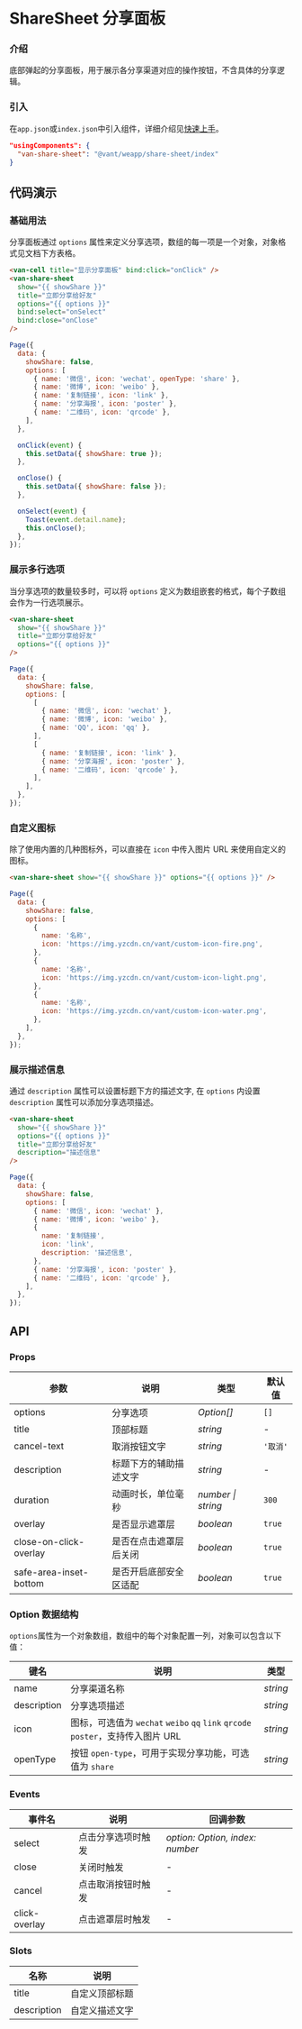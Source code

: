 # ShareSheet 分享面板

### 介绍

底部弹起的分享面板，用于展示各分享渠道对应的操作按钮，不含具体的分享逻辑。

### 引入

在`app.json`或`index.json`中引入组件，详细介绍见[快速上手](#/quickstart#yin-ru-zu-jian)。

```json
"usingComponents": {
  "van-share-sheet": "@vant/weapp/share-sheet/index"
}
```

## 代码演示

### 基础用法

分享面板通过 `options` 属性来定义分享选项，数组的每一项是一个对象，对象格式见文档下方表格。

```html
<van-cell title="显示分享面板" bind:click="onClick" />
<van-share-sheet
  show="{{ showShare }}"
  title="立即分享给好友"
  options="{{ options }}"
  bind:select="onSelect"
  bind:close="onClose"
/>
```

```js
Page({
  data: {
    showShare: false,
    options: [
      { name: '微信', icon: 'wechat', openType: 'share' },
      { name: '微博', icon: 'weibo' },
      { name: '复制链接', icon: 'link' },
      { name: '分享海报', icon: 'poster' },
      { name: '二维码', icon: 'qrcode' },
    ],
  },

  onClick(event) {
    this.setData({ showShare: true });
  },

  onClose() {
    this.setData({ showShare: false });
  },

  onSelect(event) {
    Toast(event.detail.name);
    this.onClose();
  },
});
```

### 展示多行选项

当分享选项的数量较多时，可以将 `options` 定义为数组嵌套的格式，每个子数组会作为一行选项展示。

```html
<van-share-sheet
  show="{{ showShare }}"
  title="立即分享给好友"
  options="{{ options }}"
/>
```

```js
Page({
  data: {
    showShare: false,
    options: [
      [
        { name: '微信', icon: 'wechat' },
        { name: '微博', icon: 'weibo' },
        { name: 'QQ', icon: 'qq' },
      ],
      [
        { name: '复制链接', icon: 'link' },
        { name: '分享海报', icon: 'poster' },
        { name: '二维码', icon: 'qrcode' },
      ],
    ],
  },
});
```

### 自定义图标

除了使用内置的几种图标外，可以直接在 `icon` 中传入图片 URL 来使用自定义的图标。

```html
<van-share-sheet show="{{ showShare }}" options="{{ options }}" />
```

```js
Page({
  data: {
    showShare: false,
    options: [
      {
        name: '名称',
        icon: 'https://img.yzcdn.cn/vant/custom-icon-fire.png',
      },
      {
        name: '名称',
        icon: 'https://img.yzcdn.cn/vant/custom-icon-light.png',
      },
      {
        name: '名称',
        icon: 'https://img.yzcdn.cn/vant/custom-icon-water.png',
      },
    ],
  },
});
```

### 展示描述信息

通过 `description` 属性可以设置标题下方的描述文字, 在 `options` 内设置 `description` 属性可以添加分享选项描述。

```html
<van-share-sheet
  show="{{ showShare }}"
  options="{{ options }}"
  title="立即分享给好友"
  description="描述信息"
/>
```

```js
Page({
  data: {
    showShare: false,
    options: [
      { name: '微信', icon: 'wechat' },
      { name: '微博', icon: 'weibo' },
      {
        name: '复制链接',
        icon: 'link',
        description: '描述信息',
      },
      { name: '分享海报', icon: 'poster' },
      { name: '二维码', icon: 'qrcode' },
    ],
  },
});
```

## API

### Props

| 参数 | 说明 | 类型 | 默认值 |
| --- | --- | --- | --- |
| options | 分享选项 | _Option[]_ | `[]` |
| title | 顶部标题 | _string_ | - |
| cancel-text | 取消按钮文字 | _string_ | `'取消'` |
| description | 标题下方的辅助描述文字 | _string_ | - |
| duration | 动画时长，单位毫秒 | _number \| string_ | `300` |
| overlay | 是否显示遮罩层 | _boolean_ | `true` |
| close-on-click-overlay | 是否在点击遮罩层后关闭 | _boolean_ | `true` |
| safe-area-inset-bottom | 是否开启底部安全区适配 | _boolean_ | `true` |

### Option 数据结构

`options`属性为一个对象数组，数组中的每个对象配置一列，对象可以包含以下值：

| 键名 | 说明 | 类型 |
| --- | --- | --- |
| name | 分享渠道名称 | _string_ |
| description | 分享选项描述 | _string_ |
| icon | 图标，可选值为 `wechat` `weibo` `qq` `link` `qrcode` `poster`，支持传入图片 URL | _string_ |
| openType | 按钮 `open-type`，可用于实现分享功能，可选值为 `share` | _string_ |

### Events

| 事件名        | 说明               | 回调参数                        |
| ------------- | ------------------ | ------------------------------- |
| select        | 点击分享选项时触发 | _option: Option, index: number_ |
| close         | 关闭时触发         | -                               |
| cancel        | 点击取消按钮时触发 | -                               |
| click-overlay | 点击遮罩层时触发   | -                               |

### Slots

| 名称        | 说明           |
| ----------- | -------------- |
| title       | 自定义顶部标题 |
| description | 自定义描述文字 |
